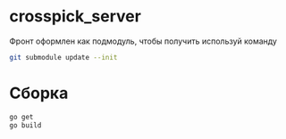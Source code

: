 # crosspick_server

Фронт оформлен как подмодуль, чтобы получить используй команду

```bash
git submodule update --init
```

# Сборка

```bash
go get
go build
```

